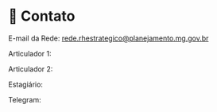 # 📩 Contato

E-mail da Rede: rede.rhestrategico@planejamento.mg.gov.br

Articulador 1:

Articulador 2:

Estagiário:&#x20;

Telegram:
